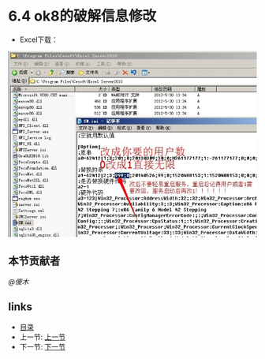 # 6.4 ok8的破解信息修改
- Excel下载：

![](images/6.4.1.jpg)

## 本节贡献者
*@傻木*

## links
  * [目录](<preface.md>)
  * 上一节: [上一节](<06.3.md>)
  * 下一节: [下一节](<06.5.md>)

